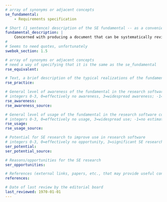```yaml
---
# array of synonyms or adjacent concepts
se_fundamental:
    - Requirements specification

# Short (1 sentence) description of the SE fundamental -- as a convenience
fundamental_description: |
    Concerned with producing a document that can be systematically reviewed, evaluated, and approved. Software requirements are often specified in natural language, but may be supplemented by formal or semi-formal descriptions.
#
# Seems to need quotes, unfortunately
swebok_section: 1.5

# array of synonyms or adjacent concepts
# need a way of specifying that it is the same as the se_fundamental
rse_equivalent:

# Text, a brief description of the typical realizations of the fundamental, in RSE practice
rse_practice: 

# General level of awareness of the fundamental in the research software community
# integers 0-3, 0=effectively no awareness, 3=widespread awareness; -1=no estimate
rse_awareness: 
rse_awareness_source: 

# General level of usage of the fundamental in the research software community
# integers 0-3, 0=effectively no usage, 3=widespread use; -1=no estimate
rse_usage: 
rse_usage_source: 

# Potential for SE research to improve use in research software
# integers 0-3, 0=effectively no opportunity, 3=significant SE research beneficial; -1=no estimate
ser_potential: 
ser_potential_source: 

# Reasons/opportunities for the SE research
ser_opportunities:

# References (external links, papers, etc., that may provide useful connections)
references:

# Date of last review by the editorial board
last_reviewed: 1970-01-01
---
```

